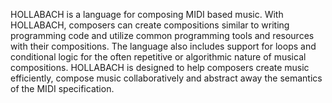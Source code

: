 HOLLABACH is a language for composing MIDI based music. With HOLLABACH, composers can create compositions similar to writing programming code and utilize common programming tools and resources with their compositions. The language also includes support for loops and conditional logic for the often repetitive or algorithmic nature of musical compositions. HOLLABACH is designed to help composers create music efficiently, compose music collaboratively and abstract away the semantics of the MIDI specification.
